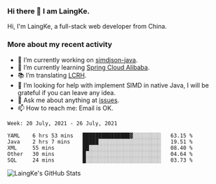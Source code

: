 ### Hi there 👋 I am LaingKe.

Hi, I'm LaingKe, a full-stack web developer from China.

### More about my recent activity

- 🔭 I’m currently working on [simdjson-java](https://github.com/laingke/simdjson-java).
- 🌱 I’m currently learning [Spring Cloud Alibaba](https://github.com/alibaba/spring-cloud-alibaba).
- :books: I’m translating [LCRH](https://github.com/LCTT/LCRH).
- 🤔 I’m looking for help with implement SIMD in native Java, I will be grateful if you can leave any idea.
- 💬 Ask me about anything at [issues](https://github.com/laingke/laingke/issues).
- 📫 How to reach me: Email is OK.

<!--START_SECTION:waka-->
```text
Week: 20 July, 2021 - 26 July, 2021

YAML    6 hrs 53 mins   ███████████████▓░░░░░░░░░   63.15 % 
Java    2 hrs 7 mins    █████░░░░░░░░░░░░░░░░░░░░   19.51 % 
XML     55 mins         ██░░░░░░░░░░░░░░░░░░░░░░░   08.40 % 
Other   30 mins         █░░░░░░░░░░░░░░░░░░░░░░░░   04.64 % 
SQL     24 mins         █░░░░░░░░░░░░░░░░░░░░░░░░   03.73 % 
```
<!--END_SECTION:waka-->

![LaingKe's GitHub Stats](https://github-readme-stats.vercel.app/api?username=laingke&show_icons=true&theme=nightowl&count_private=true)
